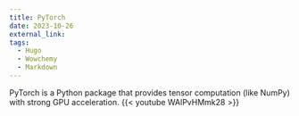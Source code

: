 ```yaml
---
title: PyTorch
date: 2023-10-26
external_link: 
tags:
  - Hugo
  - Wowchemy
  - Markdown
---
```


PyTorch is a Python package that provides tensor computation (like NumPy) with strong GPU acceleration.
{{< youtube WAlPvHMmk28 >}}
<!--more-->
